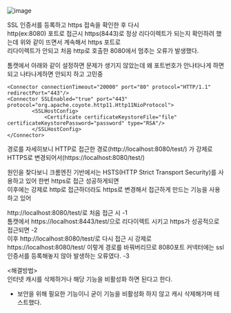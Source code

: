 ![image](https://github.com/2nho/personal-study/assets/97571604/93d23963-f939-448b-a955-06e024f6a592)

SSL 인증서를 등록하고 https 접속을 확인한 후 다시  
http(ex:8080) 포트로 접근시 https(8443)로 정상 리다이렉트가 되는지 확인하려 했는데 위와 같이 뜨면서 계속해서 https 포트로  
리다이렉트가 안되고 처음 http로 호출한 8080에서 멈추는 오류가 발생했다.

톰캣에서 아래와 같이 설정하면 문제가 생기지 않았는데 왜 포트번호가 안나타나게 하면 되고 나타나게하면 안되지 하고 고민중
```
<Connector connectionTimeout="20000" port="80" protocol="HTTP/1.1" redirectPort="443"/>  
<Connector SSLEnabled="true" port="443" protocol="org.apache.coyote.http11.Http11NioProtocol">  
        <SSLHostConfig>  
            <Certificate certificateKeystoreFile="file" certificateKeystorePassword="password" type="RSA"/>  
        </SSLHostConfig>  
</Connector>
```
경로를 자세히보니 HTTP로 접근한 경로(http://localhost:8080/test/) 가 강제로 HTTPS로 변경되어서(https://localhost:8080/test/)    
  
원인을 찾다보니 크롬엔진 기반에서는 HSTS(HTTP Strict Transport Security)를 사용하고 있어 한번 https로 접근 성공하게되면   
이후에는 강제로 http로 접근하더라도 https로 변경해서 접근하게 만드는 기능을 사용하고 있어     

http://localhost:8080/test/로 처음 접근 시    -1  
톰캣에서 https://localhost:8443/test/으로 리다이렉트 시키고 https가 성공적으로 접근되면    -2  
이후 http://localhost:8080/test/로 다시 접근 시 강제로 https://localhost:8080/test/ 이렇게 경로를 바꿔버리므로  8080포트 커넥터에는 ssl인증서를 등록해놓지 않아 발생하는 오류였다.  -3

<해결방법>  
인터넷 캐시를 삭제하거나 해당 기능을 비활성화 하면 된다고 한다.  
- 보안을 위해 필요한 기능이니 굳이 기능을 비활성화 하지 않고 캐시 삭제해가며 테스트했다.
